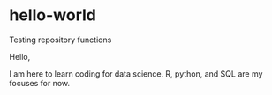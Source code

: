 # hello-world
Testing repository functions

Hello,

I am here to learn coding for data science. R, python, and SQL are my focuses for now. 
